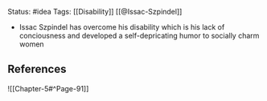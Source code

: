 Status: #idea
Tags: [[Disability]] [[@Issac-Szpindel]]

* Issac Szpindel has overcome his disability which is his lack of conciousness and developed a self-depricating humor to socially charm women

## References

![[Chapter-5#^Page-91]]